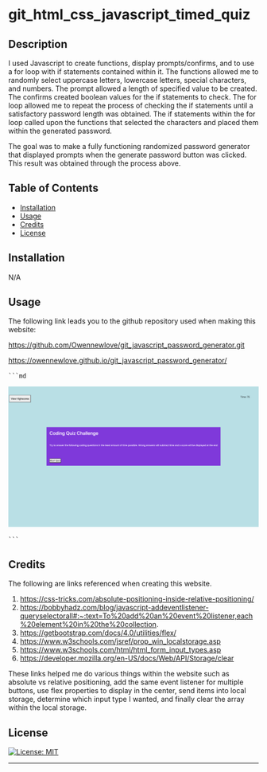 # git_html_css_javascript_timed_quiz

## Description

I used Javascript to create functions, display prompts/confirms, and to use a for loop with if statements contained within it. The functions allowed me to randomly select uppercase letters, lowercase letters, special characters, and numbers. The prompt allowed a length of specified value to be created. The confirms created boolean values for the if statements to check. The for loop allowed me to repeat the process of checking the if statements until a satisfactory password length was obtained. The if statements within the for loop called upon the functions that selected the characters and placed them within the generated password. 

The goal was to make a fully functioning randomized password generator that displayed prompts when the generate password button was clicked. This result was obtained through the process above.  




## Table of Contents


- [Installation](#installation)
- [Usage](#usage)
- [Credits](#credits)
- [License](#license)

## Installation

N/A

## Usage

The following link leads you to the github repository used when making this website:

https://github.com/Owennewlove/git_javascript_password_generator.git

https://owennewlove.github.io/git_javascript_password_generator/

    ```md
![alt text](./assets/images/Screen%20Shot%202022-06-03%20at%203.10.24%20PM.png)

    ```


## Credits

The following are links referenced when creating this website. 

1. https://css-tricks.com/absolute-positioning-inside-relative-positioning/
2. https://bobbyhadz.com/blog/javascript-addeventlistener-queryselectorall#:~:text=To%20add%20an%20event%20listener,each%20element%20in%20the%20collection.
3. https://getbootstrap.com/docs/4.0/utilities/flex/
4. https://www.w3schools.com/jsref/prop_win_localstorage.asp
5. https://www.w3schools.com/html/html_form_input_types.asp
6. https://developer.mozilla.org/en-US/docs/Web/API/Storage/clear

These links helped me do various things within the website such as absolute vs relative positioning, add the same event listener for multiple buttons, use flex properties to display in the center, send items into local storage, determine which input type I wanted, and finally clear the array within the local storage.



## License

[![License: MIT](https://img.shields.io/badge/License-MIT-yellow.svg)](https://opensource.org/licenses/MIT)

---
